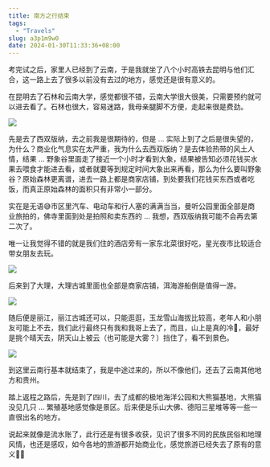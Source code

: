 ```yaml
---
title: 南方之行结束
tags:
  - "Travels"
slug: a3p1m9w0
date: 2024-01-30T11:33:36+08:00
---
```


考完试之后，家里人已经到了云南，于是我就坐了八个小时高铁去昆明与他们汇合，这一路上去了很多以前没有去过的地方，感觉还是很有意义的。

<!--more-->

在昆明去了石林和云南大学，感觉都很不错，云南大学很大很美，只需要预约就可以进去看了。石林也很大，容易迷路，我母亲腿脚不方便，走起来很是费劲。

![](https://images.yuanj.top/202401301150556.jpg)

先是去了西双版纳，去之前我是很期待的，但是 ... 实际上到了之后是很失望的，为什么？商业化气息实在太严重，我为什么去西双版纳？是去体验热带的风土人情，结果 ... 野象谷里面走了接近一个小时才看到大象，结果被告知必须花钱买水果去喂食才能进去看，或者就要等到规定时间大象出来再看，那么为什么要叫野象谷？原始森林更离谱，进去一路上都是商家店铺，到处要我们花钱买东西或者吃饭，而真正原始森林的面积只有非常小一部分。

实在是无语😅市区里汽车、电动车和行人塞的满满当当，曼听公园里面全部是商业旅拍的，佛寺里面到处是拍照和卖东西的 ... 我想，西双版纳我可能不会再去第二次了。

唯一让我觉得不错的就是我们住的酒店旁有一家东北菜很好吃，星光夜市比较适合带女朋友去玩。

![](https://images.yuanj.top/202401301154920.jpg)

后来到了大理，大理古城里面也全部是商家店铺，洱海游船倒是值得一游。

![](https://images.yuanj.top/202401301158455.jpg)

随后便是丽江，丽江古城还可以，只能逛逛，玉龙雪山海拔比较高，老年人和小朋友可能上不去，我们此行最终只有我和我哥上去了，而且，山上是真的冷🥶，最好是挑个晴天去，阴天山上被云（也可能是大雾？）挡住了，看不到景色。

![](https://images.yuanj.top/202401301159840.jpg)

到这里云南行基本就结束了，我是中途过来的，所以不像他们，还去了云南其他地方和贵州。

踏上返程之路后，先是到了四川，去了成都的极地海洋公园和大熊猫基地，大熊猫没见几只 ... 繁殖基地感觉像是景区。后来便是乐山大佛、德阳三星堆等等一些一直很出名的地方。

说起来就像是流水账了，此行还是有很多收获，见识了很多不同的民族民俗和地理风情，也还是感叹，如今各地的旅游都开始商业化，感觉旅游已经失去了原有的意义😮‍💨